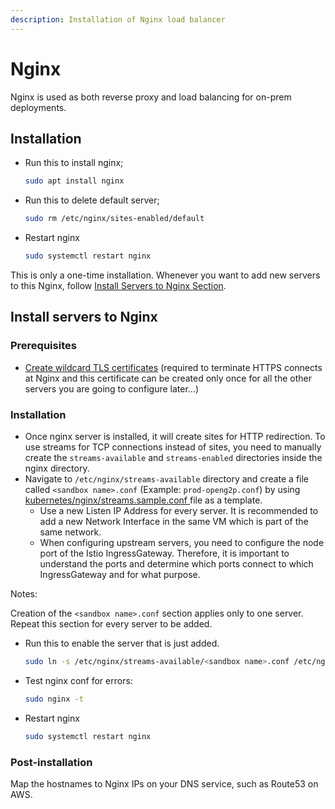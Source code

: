 ```yaml
---
description: Installation of Nginx load balancer
---
```


# Nginx

Nginx is used as both reverse proxy and load balancing for on-prem deployments.

## Installation

*   Run this to install nginx;

    ```bash
    sudo apt install nginx
    ```
*   Run this to delete default server;

    ```bash
    sudo rm /etc/nginx/sites-enabled/default
    ```
*   Restart nginx

    ```bash
    sudo systemctl restart nginx
    ```

This is only a one-time installation. Whenever you want to add new servers to this Nginx, follow [Install Servers to Nginx Section](nginx.md#install-servers-to-nginx).

## Install servers to Nginx

### Prerequisites

* [Create wildcard TLS certificates](../../deployment-guide/ssl-certificates-using-letsencrypt.md) (required to terminate HTTPS connects at Nginx and this certificate can be created only once for all the other servers you are going to configure later...)

### Installation

* Once nginx server is installed, it will create sites for HTTP redirection. To use streams for TCP connections instead of sites, you need to manually create the `streams-available` and `streams-enabled` directories inside the nginx directory.
* Navigate to `/etc/nginx/streams-available` directory and create a file called `<sandbox name>.conf` (Example: `prod-openg2p.conf`) by using [kubernetes/nginx/streams.sample.conf ](https://github.com/OpenG2P/openg2p-deployment/blob/main/kubernetes/nginx/streams.sample.conf)file as a template.
  * Use a new Listen IP Address for every server. It is recommended to add a new Network Interface in the same VM which is part of the same network.
  * When configuring upstream servers, you need to configure the node port of the Istio IngressGateway. Therefore, it is important to understand the ports and determine which ports connect to which IngressGateway and for what purpose.

Notes:

Creation of the `<sandbox name>.conf` section applies only to one server. Repeat this section for every server to be added.

*   Run this to enable the server that is just added.

    ```bash
    sudo ln -s /etc/nginx/streams-available/<sandbox name>.conf /etc/nginx/streams-enabled/
    ```
*   Test nginx conf for errors:

    ```bash
    sudo nginx -t
    ```
*   Restart nginx

    ```bash
    sudo systemctl restart nginx
    ```

### Post-installation

Map the hostnames to Nginx IPs on your DNS service, such as Route53 on AWS.
